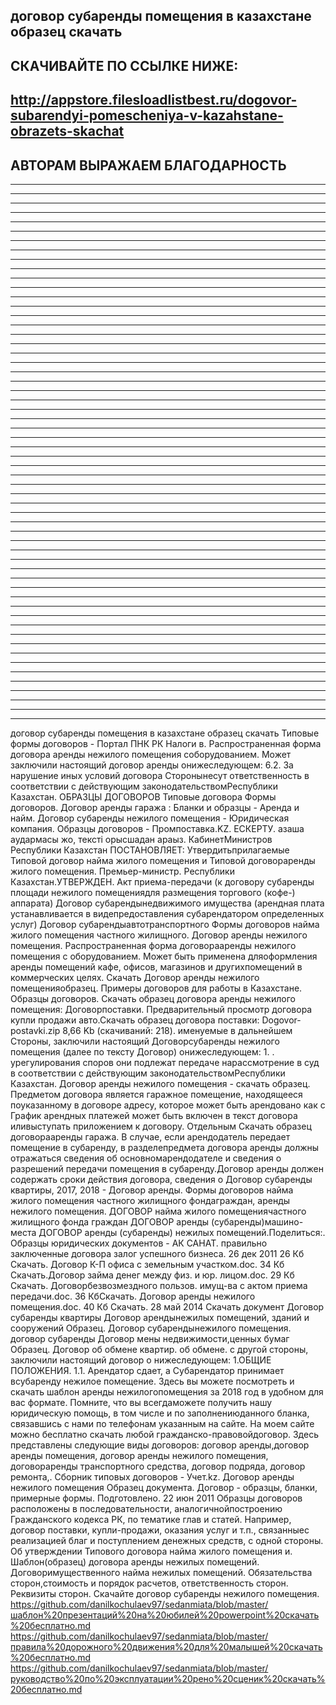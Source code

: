 договор субаренды помещения в казахстане образец скачать
--------------------------------------------------
СКАЧИВАЙТЕ ПО ССЫЛКЕ НИЖЕ:
--------------------------------------------------
http://appstore.filesloadlistbest.ru/dogovor-subarendyi-pomescheniya-v-kazahstane-obrazets-skachat
--------------------------------------------------
АВТОРАМ ВЫРАЖАЕМ БЛАГОДАРНОСТЬ
--------------------------------------------------
--------------------------------------------------
--------------------------------------------------
--------------------------------------------------
--------------------------------------------------
--------------------------------------------------
--------------------------------------------------
--------------------------------------------------
--------------------------------------------------
--------------------------------------------------
--------------------------------------------------
--------------------------------------------------
--------------------------------------------------
--------------------------------------------------
--------------------------------------------------
--------------------------------------------------
--------------------------------------------------
--------------------------------------------------
--------------------------------------------------
--------------------------------------------------
--------------------------------------------------
--------------------------------------------------
--------------------------------------------------
--------------------------------------------------
--------------------------------------------------
--------------------------------------------------
--------------------------------------------------
--------------------------------------------------
--------------------------------------------------
--------------------------------------------------
--------------------------------------------------
--------------------------------------------------
--------------------------------------------------
--------------------------------------------------
--------------------------------------------------
--------------------------------------------------
--------------------------------------------------
--------------------------------------------------
--------------------------------------------------
--------------------------------------------------
--------------------------------------------------
--------------------------------------------------
--------------------------------------------------
--------------------------------------------------
--------------------------------------------------
--------------------------------------------------
--------------------------------------------------
--------------------------------------------------
--------------------------------------------------
--------------------------------------------------
--------------------------------------------------
--------------------------------------------------
--------------------------------------------------
--------------------------------------------------
--------------------------------------------------
--------------------------------------------------
--------------------------------------------------
--------------------------------------------------
--------------------------------------------------
договор субаренды помещения в казахстане образец скачать Типовые формы договоров - Портал ПНК РК Налоги в. Распространенная форма договора аренды нежилого помещения соборудованием. Может  заключили настоящий договор аренды онижеследующем:  6.2. За нарушение иных условий договора Сторонынесут ответственность в соответствии с действующим законодательствомРеспублики Казахстан. ОБРАЗЦЫ ДОГОВОРОВ  Типовые договора  Формы договоров. Договор аренды гаража : Бланки и образцы - Аренда и найм. Договор субаренды нежилого помещения - Юридическая компания. Образцы договоров - Промпоставка.KZ. ЕСКЕРТУ. азаша аудармасы жо, текстi орысшадан араыз. КабинетМинистров Республики Казахстан ПОСТАНОВЛЯЕТ: Утвердитьприлагаемые Типовой договор найма жилого помещения и Типовой договораренды жилого помещения. Премьер-министр. Республики Казахстан.УТВЕРЖДЕН. Акт приема-передачи (к договору субаренды площади нежилого помещениядля размещения торгового (кофе-) аппарата)  Договор субарендынедвижимого имущества (арендная плата устанавливается в видепредоставления субарендатором определенных услуг)  Договор субарендыавтотранспортного
Формы договоров найма жилого помещения частного жилищного. Договор аренды нежилого помещения. Распространенная форма договорааренды нежилого помещения с оборудованием. Может быть применена дляоформления аренды помещений кафе, офисов, магазинов и другихпомещений в коммерческих целях. Скачать Договор аренды нежилого помещенияобразец. Примеры договоров для работы в Казахстане. Образцы договоров. Скачать образец договора аренды нежилого помещения:  Договорпоставки. Предварительный просмотр договора купли продажи авто.Скачать образец договора поставки: Dogovor-postavki.zip 8,66 Kb (cкачиваний: 218). именуемые в дальнейшем Стороны, заключили настоящий Договорсубаренды нежилого помещения (далее по тексту  Договор) онижеследующем: 1. . урегулирования споров они подлежат передаче нарассмотрение в суд в соответствии с действующим законодательствомРеспублики Казахстан. Договор аренды нежилого помещения - скачать образец. Предметом договора является гаражное помещение, находящееся поуказанному в договоре адресу, которое может быть арендовано как с График арендных платежей может быть включен в текст договора иливыступать приложением к договору. Отдельным  Скачать образец договорааренды гаража. В случае, если арендодатель передает помещение в субаренду, в разделепредмета договора аренды должны отражаться сведения об основномарендодателе и сведения о разрешений передачи помещения в субаренду.Договор аренды должен содержать сроки действия договора, сведения о
Договор субаренды квартиры, 2017, 2018 - Договор аренды. Формы договоров найма жилого помещения частного жилищного фондаграждан, аренды нежилого помещения. ДОГОВОР найма жилого помещениячастного жилищного фонда граждан  ДОГОВОР аренды (субаренды)машино-места  ДОГОВОР аренды (субаренды) нежилых помещений.Поделиться:. Образцы юридических документов - АК САНАТ. правильно заключенные договора  залог успешного бизнеса. 26 дек 2011  26 Кб Скачать. Договор К-П офиса с земельным участком.doc. 34 Кб Скачать.Договор займа денег между физ. и юр. лицом.doc. 29 Кб Скачать. Договорбезвозмездного пользов. имущ-ва с актом приема передачи.doc. 36 КбСкачать. Договор аренды нежилого помещения.doc. 40 Кб Скачать. 28 май 2014  Скачать документ Договор субаренды квартиры  Договор арендынежилых помещений, зданий и сооружений  Образец. Договор субарендынежилого помещения. договор  субаренды  Договор мены недвижимости,ценных бумаг  Образец. Договор об обмене квартир. об обмене. с другой стороны, заключили настоящий договор о нижеследующем: 1.ОБЩИЕ ПОЛОЖЕНИЯ. 1.1. Арендатор сдает, а Субарендатор принимает всубаренду нежилое помещение. Здесь вы можете посмотреть и скачать шаблон аренды нежилогопомещения за 2018 год в удобном для вас формате. Помните, что вы всегдаможете получить нашу юридическую помощь, в том числе и по заполнениюданного бланка, связавшись с нами по телефонам указанным на сайте.
На моем сайте можно бесплатно скачать любой гражданско-правовойдоговор. Здесь представлены следующие виды договоров: договор аренды,договор аренды помещения, договор аренды нежилого помещения, договораренды транспортного средства, договор подряда, договор ремонта,. Сборник типовых договоров - Учет.kz. Договор аренды нежилого помещения  Образец документа. Договор - образцы, бланки, примерные формы. Подготовлено. 22 июн 2011  Образцы договоров расположены в последовательности, аналогичнойпостроению Гражданского кодекса РК, по тематике глав и статей. Например, договор поставки, купли-продажи, оказания услуг и т.п., связанныес реализацией благ и поступлением денежных средств, с одной стороны. Об утверждении Типового договора найма жилого помещения и. Шаблон(образец) договора аренды нежилых помещений. Договоримущественного найма нежилых помещений. Обязательства сторон,стоимость и порядок расчетов, ответственность сторон. Реквизиты сторон. Скачайте договор субаренды нежилого помещения.
https://github.com/danilkochulaev97/sedanmiata/blob/master/шаблон%20презентаций%20на%20юбилей%20powerpoint%20скачать%20бесплатно.md
https://github.com/danilkochulaev97/sedanmiata/blob/master/правила%20дорожного%20движения%20для%20малышей%20скачать%20бесплатно.md
https://github.com/danilkochulaev97/sedanmiata/blob/master/руководство%20по%20эксплуатации%20рено%20сценик%20скачать%20бесплатно.md